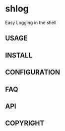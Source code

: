 shlog
=====
Easy Logging in the shell

<!-- BEGIN-BANNER -f "slant" -w '```' 'logging bash\n```' shlog -->
<!-- END-BANNER -->

<!-- BEGIN-MARKDOWN-TOC -->
<!-- END-MARKDOWN-TOC -->

## USAGE
<!-- BEGIN-EVAL ./shlog --help | sed 's,^,\t,' -->
<!-- END-EVAL -->

## INSTALL
<!-- BEGIN-INCLUDE doc/INSTALL.md -->
<!-- END-INCLUDE -->

## CONFIGURATION
<!-- BEGIN-RENDER src/shlog-init.bash -->
<!-- END-RENDER -->

## FAQ
<!-- BEGIN-INCLUDE doc/FAQ.md -->
<!-- END-INCLUDE -->

## API
<!-- BEGIN-RENDER -ip '#api: \?' src/shlog.bash -->
<!-- END-RENDER -->
<!-- BEGIN-RENDER -ip '#api: \?' src/shlog-init.bash -->
<!-- END-RENDER -->
<!-- BEGIN-RENDER -ip '#api: \?' src/shlog-selfdebug.bash -->
<!-- END-RENDER -->
<!-- BEGIN-RENDER -ip '#api: \?' src/shlog-dump.bash -->
<!-- END-RENDER -->
<!-- BEGIN-RENDER -ip '#api: \?' src/shlog-pipe.bash -->
<!-- END-RENDER -->

## COPYRIGHT
<!-- BEGIN-INCLUDE LICENSE -->
<!-- END-INCLUDE -->
